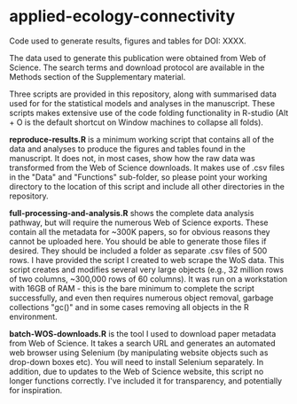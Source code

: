 # applied-ecology-connectivity
Code used to generate results, figures and tables for DOI: XXXX.

The data used to generate this publication were obtained from Web of Science. The search terms and download protocol are available in the Methods section of the Supplementary material.

Three scripts are provided in this repository, along with summarised data used for for the statistical models and analyses in the manuscript. These scripts makes extensive use of the code folding functionality in R-studio (Alt + O is the default shortcut on Window machines to collapse all folds).

**reproduce-results.R** is a minimum working script that contains all of the data and analyses to produce the figures and tables found in the manuscript. It does not, in most cases, show how the raw data was transformed from the Web of Science downloads. It makes use of .csv files in the "Data" and "Functions" sub-folder, so please point your working directory to the location of this script and include all other directories in the repository.

**full-processing-and-analysis.R** shows the complete data analysis pathway, but will require the numerous Web of Science exports. These contain all the metadata for ~300K papers, so for obvious reasons they cannot be uploaded here. You should be able to generate those files if desired. They should be included a folder as separate .csv files of 500 rows. I have provided the
script I created to web scrape the WoS data. This script creates and modifies several very large objects (e.g., 32 million rows of two columns, ~300,000 rows of 60 columns). It was run on a workstation with 16GB of RAM - this is the bare minimum to complete the script successfully, and even then requires numerous object removal, garbage collections "gc()" and in some cases removing all objects in the R environment.

**batch-WOS-downloads.R** is the tool I used to download paper metadata from Web of Science. It takes a search URL and generates an automated web browser using Selenium (by manipulating website objects such as drop-down boxes etc). You will need to install Selenium separately. In addition, due to updates to the Web of Science website, this script no longer functions correctly. I've included it for transparency, and potentially for inspiration.